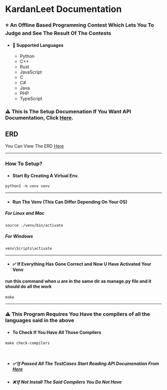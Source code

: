 # KardanLeet Documentation
### :star: An Offline Based Programming Contest Which Lets You To Judge and See The Result Of The Contests
* #### :rocket: Supported Languages
    * Python
    * C++
    * Rust
    * JavaScript
    * C
    * C#
    * Java
    * PHP
    * TypeScript
### :warning: This Is The Setup Documenation If You Want API Documentation, Click [Here](./docs/Introduction.md).
## ERD
You Can View The ERD [Here](https://drawsql.app/teams/masooms-team/diagrams/kardanleet)
<hr>

### How To Setup?
* #### Start By Creating A Virtual Env.
``` shell
python3 -m venv venv 

```
<hr>

* #### Run The Venv (This Can Differ Depending On Your OS)
##### For Linux and Mac
``` shell
source ./venv/bin/activate
```
##### For Windows
```shell
venv\Scripts\activate
```
<hr>

* #### :white_check_mark:  If Everything Has Gone Correct and Now U Have Activated Your Venv
#### run this command when u are in the same dir as manage.py file and it should do all the work
```shell
make
```
<hr>

### :warning: This Program Requires You Have the compilers of all the languages said in the above
* #### To Check If You Have All Those Compilers
```shell
make check-compilers
```
<br>

* ##### :white_check_mark: If Passed All The TestCases Start Reading API Documenation From [Here](./docs/Introduction.md)
* ##### :x: If Not Install The Said Compilers You Do Not Have






